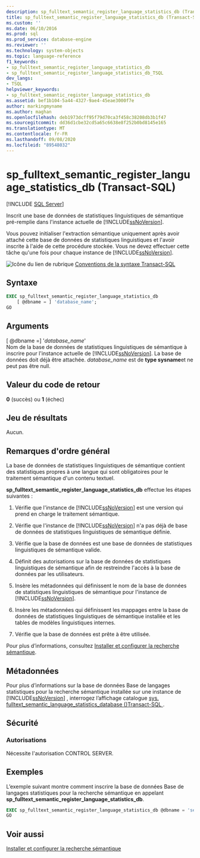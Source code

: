 ```yaml
---
description: sp_fulltext_semantic_register_language_statistics_db (Transact-SQL)
title: sp_fulltext_semantic_register_language_statistics_db (Transact-SQL) | Microsoft Docs
ms.custom: ''
ms.date: 06/10/2016
ms.prod: sql
ms.prod_service: database-engine
ms.reviewer: ''
ms.technology: system-objects
ms.topic: language-reference
f1_keywords:
- sp_fulltext_semantic_register_language_statistics_db
- sp_fulltext_semantic_register_language_statistics_db_TSQL
dev_langs:
- TSQL
helpviewer_keywords:
- sp_fulltext_semantic_register_language_statistics_db
ms.assetid: bef1b104-5a44-4327-9ae4-45eae3000f7e
author: markingmyname
ms.author: maghan
ms.openlocfilehash: deb1973dcff95f79d70ca3f458c38208db3b1f47
ms.sourcegitcommit: dd36d1cbe32cd5a65c6638e8f252b0bd8145e165
ms.translationtype: MT
ms.contentlocale: fr-FR
ms.lasthandoff: 09/08/2020
ms.locfileid: "89548032"
---
```

# <a name="sp_fulltext_semantic_register_language_statistics_db-transact-sql"></a>sp_fulltext_semantic_register_language_statistics_db (Transact-SQL)
[!INCLUDE [SQL Server](../../includes/applies-to-version/sqlserver.md)]

  Inscrit une base de données de statistiques linguistiques de sémantique pré-remplie dans l'instance actuelle de [!INCLUDE[ssNoVersion](../../includes/ssnoversion-md.md)].  
  
 Vous pouvez initialiser l'extraction sémantique uniquement après avoir attaché cette base de données de statistiques linguistiques et l'avoir inscrite à l'aide de cette procédure stockée. Vous ne devez effectuer cette tâche qu'une fois pour chaque instance de [!INCLUDE[ssNoVersion](../../includes/ssnoversion-md.md)].  
  
 ![Icône du lien de rubrique](../../database-engine/configure-windows/media/topic-link.gif "Icône du lien de rubrique") [Conventions de la syntaxe Transact-SQL](../../t-sql/language-elements/transact-sql-syntax-conventions-transact-sql.md)  
  
## <a name="syntax"></a>Syntaxe  
  
```sql  
EXEC sp_fulltext_semantic_register_language_statistics_db  
    [ @dbname = ] 'database_name';  
GO  
```  
  
##  <a name="arguments"></a><a name="Arguments"></a> Arguments  
 [ @dbname =] '*database_name*'  
 Nom de la base de données de statistiques linguistiques de sémantique à inscrire pour l'instance actuelle de [!INCLUDE[ssNoVersion](../../includes/ssnoversion-md.md)]. La base de données doit déjà être attachée. *database_name* est de **type sysname**et ne peut pas être null.  
  
## <a name="return-code-value"></a>Valeur du code de retour  
 **0** (succès) ou **1** (échec)  
  
## <a name="result-set"></a>Jeu de résultats  
 Aucun.  
  
## <a name="general-remarks"></a>Remarques d'ordre général  
 La base de données de statistiques linguistiques de sémantique contient des statistiques propres à une langue qui sont obligatoires pour le traitement sémantique d'un contenu textuel.  
  
 **sp_fulltext_semantic_register_language_statistics_db** effectue les étapes suivantes :  
  
1.  Vérifie que l'instance de [!INCLUDE[ssNoVersion](../../includes/ssnoversion-md.md)] est une version qui prend en charge le traitement sémantique.  
  
2.  Vérifie que l'instance de [!INCLUDE[ssNoVersion](../../includes/ssnoversion-md.md)] n'a pas déjà de base de données de statistiques linguistiques de sémantique définie.  
  
3.  Vérifie que la base de données est une base de données de statistiques linguistiques de sémantique valide.  
  
4.  Définit des autorisations sur la base de données de statistiques linguistiques de sémantique afin de restreindre l'accès à la base de données par les utilisateurs.  
  
5.  Insère les métadonnées qui définissent le nom de la base de données de statistiques linguistiques de sémantique pour l'instance de [!INCLUDE[ssNoVersion](../../includes/ssnoversion-md.md)].  
  
6.  Insère les métadonnées qui définissent les mappages entre la base de données de statistiques linguistiques de sémantique installée et les tables de modèles linguistiques internes.  
  
7.  Vérifie que la base de données est prête à être utilisée.  
  
 Pour plus d’informations, consultez [Installer et configurer la recherche sémantique](../../relational-databases/search/install-and-configure-semantic-search.md).  
  
## <a name="metadata"></a>Métadonnées  
 Pour plus d’informations sur la base de données Base de langages statistiques pour la recherche sémantique installée sur une instance de [!INCLUDE[ssNoVersion](../../includes/ssnoversion-md.md)] , interrogez l’affichage catalogue [sys. fulltext_semantic_language_statistics_database &#40;&#41;Transact-SQL ](../../relational-databases/system-catalog-views/sys-fulltext-semantic-language-statistics-database-transact-sql.md).  
  
## <a name="security"></a>Sécurité  
  
### <a name="permissions"></a>Autorisations  
 Nécessite l'autorisation CONTROL SERVER.  
  
## <a name="examples"></a>Exemples  
 L’exemple suivant montre comment inscrire la base de données Base de langages statistiques pour la recherche sémantique en appelant **sp_fulltext_semantic_register_language_statistics_db**.  
  
```sql  
EXEC sp_fulltext_semantic_register_language_statistics_db @dbname = 'semanticsDb';  
GO  
```  
  
## <a name="see-also"></a>Voir aussi  
 [Installer et configurer la recherche sémantique](../../relational-databases/search/install-and-configure-semantic-search.md)  
  
  
